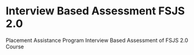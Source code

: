 # Interview Based Assessment FSJS 2.0
Placement Assistance Program Interview Based Assessment of FSJS 2.0 Course
